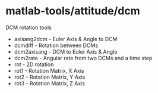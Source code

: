 matlab-tools/attitude/dcm
============

DCM rotation tools

<ul>
<li> axisang2dcm - Euler Axis & Angle to DCM
<li> dcmdiff - Rotation between DCMs
<li> dcm2axisang - DCM to Euler Axis & Angle
<li> dcm2rate - Angular rate from two DCMs and a time step
<li> rot  - 2D rotation
<li> rot1 - Rotation Matrix, X Axis
<li> rot2 - Rotation Matrix, Y Axis
<li> rot3 - Rotation Matrix, Z Axis
</ul>
